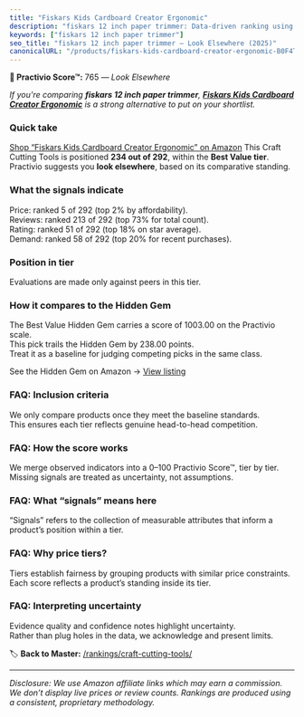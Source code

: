 ```yaml
---
title: "Fiskars Kids Cardboard Creator Ergonomic"
description: "fiskars 12 inch paper trimmer: Data-driven ranking using the Practivio Score™. Positioned by quality, value, demand, findability, momentum."
keywords: ["fiskars 12 inch paper trimmer"]
seo_title: "fiskars 12 inch paper trimmer — Look Elsewhere (2025)"
canonicalURL: "/products/fiskars-kids-cardboard-creator-ergonomic-B0F4T3GRDL/"
---
```


**🚫 Practivio Score™:** 765 — _Look Elsewhere_


*If you're comparing **fiskars 12 inch paper trimmer**, **[Fiskars Kids Cardboard Creator Ergonomic](https://www.amazon.com/dp/B0F4T3GRDL?tag=practivio-20)** is a strong alternative to put on your shortlist.*
### Quick take
[Shop “Fiskars Kids Cardboard Creator Ergonomic” on Amazon](https://www.amazon.com/dp/B0F4T3GRDL?tag=practivio-20)
This Craft Cutting Tools is positioned **234 out of 292**, within the **Best Value tier**.  
Practivio suggests you **look elsewhere**, based on its comparative standing.

### What the signals indicate
Price: ranked 5 of 292 (top 2% by affordability).  
Reviews: ranked 213 of 292 (top 73% for total count).  
Rating: ranked 51 of 292 (top 18% on star average).  
Demand: ranked 58 of 292 (top 20% for recent purchases).

### Position in tier
Evaluations are made only against peers in this tier.

### How it compares to the Hidden Gem
The Best Value Hidden Gem carries a score of 1003.00 on the Practivio scale.  
This pick trails the Hidden Gem by 238.00 points.  
Treat it as a baseline for judging competing picks in the same class.  

See the Hidden Gem on Amazon → [View listing](https://www.amazon.com/dp/B000P0LNRE?tag=practivio-20)

### FAQ: Inclusion criteria
We only compare products once they meet the baseline standards.  
This ensures each tier reflects genuine head-to-head competition.

### FAQ: How the score works
We merge observed indicators into a 0–100 Practivio Score™, tier by tier.  
Missing signals are treated as uncertainty, not assumptions.

### FAQ: What “signals” means here
“Signals” refers to the collection of measurable attributes that inform a product’s position within a tier.

### FAQ: Why price tiers?
Tiers establish fairness by grouping products with similar price constraints.  
Each score reflects a product’s standing inside its tier.

### FAQ: Interpreting uncertainty
Evidence quality and confidence notes highlight uncertainty.  
Rather than plug holes in the data, we acknowledge and present limits.


🏷️ **Back to Master:** [/rankings/craft-cutting-tools/](/rankings/craft-cutting-tools/)

---
_Disclosure: We use Amazon affiliate links which may earn a commission. We don’t display live prices or review counts. Rankings are produced using a consistent, proprietary methodology._
